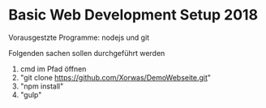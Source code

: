 # Basic Web Development Setup 2018

Vorausgestzte Programme:
nodejs und git

Folgenden sachen sollen durchgeführt werden

1. cmd im Pfad öffnen
2. "git clone https://github.com/Xorwas/DemoWebseite.git"
3. "npm install"
4. "gulp"
